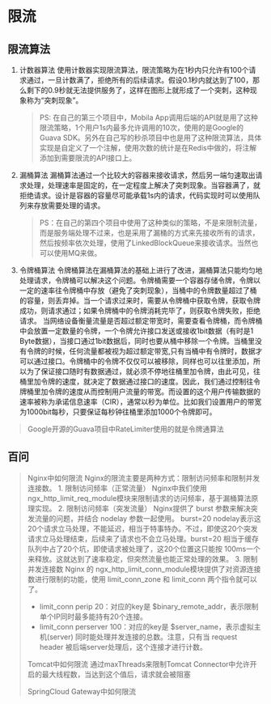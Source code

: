 # 限流

## 限流算法

1. 计数器算法 使用计数器实现限流算法，限流策略为在1秒内只允许有100个请求通过，一旦计数满了，拒绝所有的后续请求。假设0.1秒内就达到了100，那么剩下的0.9秒就无法提供服务了，这样在图形上就形成了一个突刺，这种现象称为“突刺现象”。

   > PS: 在自己的第三个项目中，Mobila App调用后端的API就是用了这种限流策略，1个用户1s内最多允许调用的10次，使用的是Google的Guava SDK。另外在自己写的秒杀项目中也是用了这种限流算法，具体实现是自定义了一个注解，使用次数的统计是在Redis中做的，将注解添加到需要限流的API接口上。

2. 漏桶算法 漏桶算法通过一个比较大的容器来接收请求，然后另一端匀速取出请求处理，处理速率是固定的，在一定程度上解决了突刺现象。当容器满了，就拒绝请求。设计是容器的容量尽可能承载1s内的请求，代码实现时可以使用队列来存放需要处理的请求。

   > PS：在自己的第四个项目中使用了这种类似的策略，不是来限制流量，而是服务端处理不过来，也是采用了漏桶的方式来先接收所有的请求，然后按频率依次处理，使用了LinkedBlockQueue来接收请求。当然也可以使用MQ来做。

3. 令牌桶算法 令牌桶算法在漏桶算法的基础上进行了改进，漏桶算法只能均匀地处理请求，令牌桶可以解决这个问题。令牌桶需要一个容器存储令牌，令牌以一定的速率往令牌桶中存放（避免了突刺现象），当桶中的令牌数量超过了桶的容量，则丢弃掉。当一个请求过来时，需要从令牌桶中获取令牌，获取令牌成功，则请求通过；如果令牌桶中的令牌消耗完毕了，则获取令牌失败，拒绝请求。 当网络设备衡量流量是否超过额定带宽时，需要查看令牌桶，而令牌桶中会放置一定数量的令牌，一个令牌允许接口发送或接收1bit数据（有时是1 Byte数据），当接口通过1bit数据后，同时也要从桶中移除一个令牌。当桶里没有令牌的时候，任何流量都被视为超过额定带宽,只有当桶中有令牌时，数据才可以通过接口。令牌桶中的令牌不仅仅可以被移除，同样也可以往里添加，所以为了保证接口随时有数据通过，就必须不停地往桶里加令牌，由此可见，往桶里加令牌的速度，就决定了数据通过接口的速度。因此，我们通过控制往令牌桶里加令牌的速度从而控制用户流量的带宽。而设置的这个用户传输数据的速率被称为承诺信息速率（CIR），通常以秒为单位。比如我们设置用户的带宽为1000bit每秒，只要保证每秒钟往桶里添加1000个令牌即可。

> Google开源的Guava项目中RateLimiter使用的就是令牌通算法

## 百问

> Nginx中如何限流 Nginx的限流主要是两种方式：限制访问频率和限制并发连接数。 1. 限制访问频率（正常流量） Nginx中我们使用 ngx\_http\_limit\_req\_module模块来限制请求的访问频率，基于漏桶算法原理实现。 2. 限制访问频率（突发流量） Nginx提供了 burst 参数来解决突发流量的问题，并结合 nodelay 参数一起使用。 burst=20 nodelay表示这20个请求立马处理，不能延迟，相当于特事特办。不过，即使这20个突发请求立马处理结束，后续来了请求也不会立马处理。burst=20 相当于缓存队列中占了20个坑，即使请求被处理了，这20个位置这只能按 100ms一个来释放。这就达到了速率稳定，但突然流量也能正常处理的效果。 3. 限制并发连接数 Nginx 的 ngx\_http\_limit\_conn\_module模块提供了对资源连接数进行限制的功能，使用 limit\_conn\_zone 和 limit\_conn 两个指令就可以了。
>
> * limit\_conn perip 20：对应的key是 $binary\_remote\_addr，表示限制单个IP同时最多能持有20个连接。
> * limit\_conn perserver 100：对应的key是 $server\_name，表示虚拟主机\(server\) 同时能处理并发连接的总数。注意，只有当 request header 被后端server处理后，这个连接才进行计数。
>
> Tomcat中如何限流 通过maxThreads来限制Tomcat Connector中允许开启的最大线程数，当达到这个值后，请求就会被阻塞
>
> SpringCloud Gateway中如何限流

